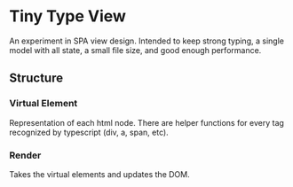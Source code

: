# Tiny Type View

An experiment in SPA view design. Intended to keep strong typing, a single model with all state, a small file size, and good enough performance.

## Structure

### Virtual Element

Representation of each html node. There are helper functions for every tag recognized by typescript (div, a, span, etc).

### Render
Takes the virtual elements and updates the DOM.

